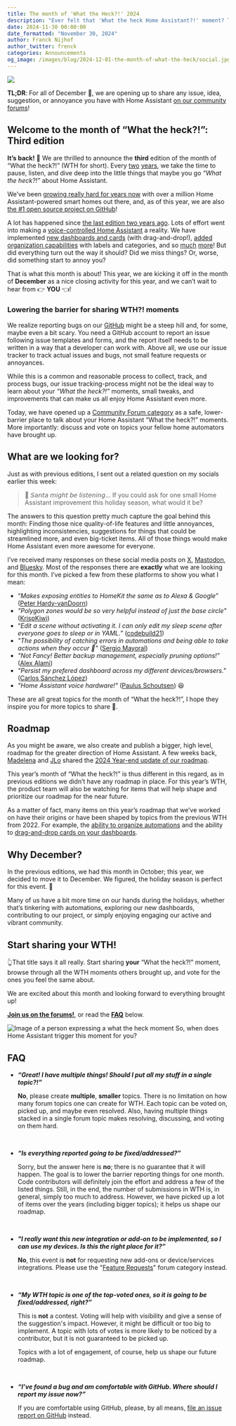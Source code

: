 ```yaml
---
title: The month of 'What the Heck?!' 2024
description: "Ever felt that 'What the heck Home Assistant?!' moment? This month, we would like to learn about your 'what the heck?!' moments..."
date: 2024-11-30 00:00:00
date_formatted: "November 30, 2024"
author: Franck Nijhof
author_twitter: frenck
categories: Announcements
og_image: /images/blog/2024-12-01-the-month-of-what-the-heck/social.jpg
---
```


<a href='https://community.home-assistant.io/c/month-of-what-the-heck/61'><img src='/images/blog/2024-12-01-the-month-of-what-the-heck/social.jpg' style='border: 0;box-shadow: none;'></a>

**TL;DR**: For all of December 🎄, we are opening up to share any issue, idea,
suggestion, or annoyance you have with Home Assistant
[on our community forums]!

[on our community forums]: https://community.home-assistant.io/c/month-of-what-the-heck/61

## Welcome to the month of “What the heck?!”: Third edition

**It’s back!** 🎉 We are thrilled to announce the **third** edition of the month
of “What the heck?!” (WTH for short). Every [two] [years], we take the time to
pause, listen, and dive deep into the little things that maybe you go
*“What the heck?!”* about Home Assistant.

We’ve been [growing really hard for years now] with over a million
Home Assistant-powered smart homes out there, and, as of this year, we are also
[the \#1 open source project on GitHub]!

A lot has happened since [the last edition two years ago]. Lots of effort went
into making a [voice-controlled Home Assistant] a reality. We have implemented
[new dashboards and cards] (with drag-and-drop!),
[added organization capabilities] with labels and categories, and so [much]
[more]! But did everything turn out the way it should? Did we miss things?
Or, worse, did something start to annoy you?

That is what this month is about! This year, we are kicking it off in the month
of **December** as a nice closing activity for this year, and we can’t wait to
hear from 👉 **YOU** 👈!

[added organization capabilities]: /blog/2024/04/03/release-20244/#three-new-ways-to-organize
[growing really hard for years now]: https://analytics.home-assistant.io/
[more]: /blog/2023/11/01/release-202311/#there-is-a-lot-to-do
[much]: /blog/2024/06/05/release-20246/#dipping-our-toes-in-the-world-of-ai-using-llms
[new dashboards and cards]: /blog/2024/11/06/release-202411/#sections-dashboard-no-longer-experimental
[the \#1 open source project on GitHub]: /blog/2024/11/18/event-wrapup-github-universe-24/#we-are-number-1
[the last edition two years ago]: /blog/2022/09/30/the-month-of-what-the-heck/
[two]: /blog/2020/08/18/the-month-of-what-the-heck/
[voice-controlled Home Assistant]: /blog/2022/12/20/year-of-voice/
[years]: /blog/2022/09/30/the-month-of-what-the-heck/

<!--more-->

### Lowering the barrier for sharing WTH?! moments

We realize reporting bugs on our [GitHub] might be a steep hill and, for some,
maybe even a bit scary. You need a GitHub account to report an issue following
issue templates and forms, and the report itself needs to be written in a way
that a developer can work with. Above all, we use our issue tracker to track
actual issues and bugs, not small feature requests or annoyances.

While this is a common and reasonable process to collect, track, and process
bugs, our issue tracking-process might not be the ideal way to learn about your
*“What the heck?!”* moments, small tweaks, and improvements that can make us
all enjoy Home Assistant even more.

Today, we have opened up a [Community Forum category] as a safe, lower-barrier
place to talk about your Home Assistant “What the heck?!” moments.
More importantly: discuss and vote on topics your fellow home automators have
brought up.

[Community Forum category]: https://community.home-assistant.io/c/month-of-what-the-heck/61
[GitHub]: https://github.com/home-assistant/core/issues/new/choose

## What are we looking for?

Just as with previous editions, I sent out a related question on my socials
earlier this week:

> 🎅 𝘚𝘢𝘯𝘵𝘢 𝘮𝘪𝘨𝘩𝘵 𝘣𝘦 𝘭𝘪𝘴𝘵𝘦𝘯𝘪𝘯𝘨… If you could ask for one small Home Assistant
> improvement this holiday season, what would it be?

The answers to this question pretty much capture the goal behind this month:
Finding those nice quality-of-life features and little annoyances, highlighting
inconsistencies, suggestions for things that could be streamlined more, and even
big-ticket items. All of those things would make Home Assistant even more
awesome for everyone.

I’ve received many responses on these social media posts on [X], [Mastodon],
and [Bluesky]. Most of the responses there are **exactly** what we are looking
for this month. I’ve picked a few from these platforms to show you what I mean:

- “*Makes exposing entities to HomeKit the same as to Alexa & Google*” ([Peter Hardy-vanDoorn])
- *"Polygon zones would be so very helpful instead of just the base circle"* ([KrispKiwi])
- “*Edit a scene without activating it. I can only edit my sleep scene after everyone goes to sleep or in YAML.”* ([codebuild21])
- *"The possibility of catching errors in automations and being able to take actions when they occur 🙂"* ([Sergio Mayoral])
- *"Not Fancy! Better backup management, especially pruning options!"* ([Alex Alami])
- *"Persist my prefered dashboard across my different devices/browsers."* ([Carlos Sánchez López])
- *"Home Assistant voice hardware!"* ([Paulus Schoutsen]) 😆

These are all great topics for the month of “What the heck?!”, I hope they inspire you for more topics to share 💖.

[Alex Alami]: https://bsky.app/profile/aaposutry.bsky.social/post/3lby3xqhzzk2w
[Bluesky]: https://bsky.app/profile/did:plc:ofidofdlypuxb2dlfdmbh3a3/post/3lbx2w2kh5a2p
[Carlos Sánchez López]: https://bsky.app/profile/chayotejarocho.space/post/3lbx7yorfms2c
[codebuild21]: https://bsky.app/profile/codebuild21.bsky.social/post/3lbx72g4l6s2n
[KrispKiwi]: https://x.com/KrispKiwi/status/1861825026825265406
[Mastodon]: https://fosstodon.org/@frenck/113556074335097996
[Paulus Schoutsen]: https://bsky.app/profile/paulusschoutsen.nl/post/3lbx32dabes2s
[Peter Hardy-vanDoorn]: https://x.com/peterjvandoorn/status/1861898354038292579
[Sergio Mayoral]: https://x.com/sermayoral/status/1862109088139583917
[X]: https://x.com/Frenck/status/1861823068735181154

## Roadmap

As you might be aware, we also create and publish a bigger, high level, roadmap
for the greater direction of Home Assistant. A few weeks back, [Madelena]
and [JLo] shared the [2024 Year-end update of our roadmap].

This year’s month of “What the heck?!” is thus different in this regard, as in
previous editions we didn’t have any roadmap in place. For this year’s WTH,
the product team will also be watching for items that will help shape and
prioritize our roadmap for the near future.

As a matter of fact, many items on this year’s roadmap that we’ve worked on
have their origins or have been shaped by topics from the previous WTH from
2022. For example, the [ability to organize automations] and the ability to 
[drag-and-drop cards on your dashboards].

[2024 Year-end update of our roadmap]: https://www.home-assistant.io/blog/2024/11/15/roadmap-2024h2/
[ability to organize automations]: https://community.home-assistant.io/t/why-are-all-automations-in-one-big-list/467153?u=frenck
[drag-and-drop cards on your dashboards]: https://community.home-assistant.io/t/wth-cant-we-drag-drop-in-the-dashboard/467205?u=frenck
[JLo]: https://github.com/jlpouffier
[Madelena]: https://github.com/madelena

## Why December?

In the previous editions, we had this month in October; this year, we decided to
move it to December. We figured, the holiday season is perfect for this event. 🎄

Many of us have a bit more time on our hands during the holidays, whether that’s
tinkering with automations, exploring our new dashboards, contributing to our
project, or simply enjoying engaging our active and vibrant community.

## Start sharing your WTH!

👆That title says it all really. Start sharing **your** “What the heck?!”
moment, browse through all the WTH moments others brought up, and vote for the
ones you feel the same about.

We are excited about this month and looking forward to everything brought up!

**[Join us on the forums!]**, or read the **[FAQ](#faq)** below.

[Join us on the forums!]: https://community.home-assistant.io/c/month-of-what-the-heck/61

<p class='img'>
<img src='/images/blog/2020-08-18-the-month-of-what-the-heck/jackie-chan-what-the-heck.jpg' alt='Image of a person expressing a what the heck moment'></a>
So, when does Home Assistant trigger this moment for you?
</p>

## FAQ

- **_“Great! I have multiple things! Should I put all my stuff in a single
  topic?!”_**

  **No**, please create **multiple**, **smaller** topics. There is no limitation
  on how many forum topics one can create for WTH. Each topic can be voted on,
  picked up, and maybe even resolved. Also, having multiple things stacked in
  a single forum topic makes resolving, discussing, and voting on them hard.

<br />

- **_“Is everything reported going to be fixed/addressed?”_**

  Sorry, but the answer here is **no**; there is no guarantee that it will
  happen. The goal is to lower the barrier reporting things for one month.
  Code contributors will definitely join the effort and address a few of the
  listed things. Still, in the end, the number of submissions in WTH is,
  in general, simply too much to address. However, we have picked up a lot of
  items over the years (including bigger topics); it helps us shape our roadmap.

<br /><a name='no-new-integrations'></a>

- **_"I really want this new integration or add-on to be implemented, so I can
  use my devices. Is this the right place for it?”_**

  **No**, this event is **not** for requesting new add-ons or device/services
  integrations. Please use the "[Feature Requests]" forum category instead.

<br />

- **_“My WTH topic is one of the top-voted ones, so it is going to be
  fixed/addressed, right?”_**

  This is **not** a contest. Voting will help with visibility and give a sense
  of the suggestion's impact. However, it might be difficult or too big to
  implement. A topic with lots of votes is more likely to be noticed by a
  contributor, but it is not guaranteed to be picked up.
  
  Topics with a lot of engagement, of course, help us shape our future roadmap.

<br />

- **_“I’ve found a bug and am comfortable with GitHub. Where should I report my
  issue now?”_**

  If you are comfortable using GitHub, please, by all means,
  [file an issue report on GitHub] instead.

[Feature Requests]: https://community.home-assistant.io/c/feature-requests/13
[file an issue report on GitHub]: https://github.com/home-assistant/core/issues/new/choose
